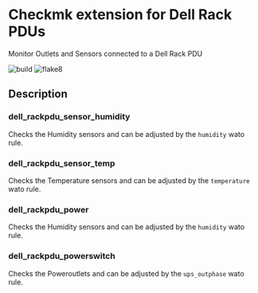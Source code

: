 # Checkmk extension for Dell Rack PDUs

Monitor Outlets and Sensors connected to a Dell Rack PDU

![build](https://github.com/jiuka/checkmk_phion/workflows/build/badge.svg)
![flake8](https://github.com/jiuka/checkmk_phion/workflows/Lint/badge.svg?branch=master)

## Description

### dell_rackpdu_sensor_humidity

Checks the Humidity sensors and can be adjusted by the `humidity` wato rule.

### dell_rackpdu_sensor_temp

Checks the Temperature sensors and can be adjusted by the `temperature` wato rule.

### dell_rackpdu_power

Checks the Humidity sensors and can be adjusted by the `humidity` wato rule.

### dell_rackpdu_powerswitch

Checks the Poweroutlets and can be adjusted by the `ups_outphase` wato rule.

